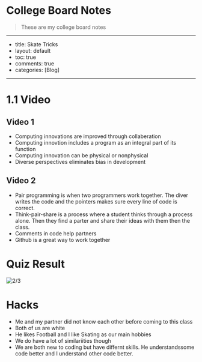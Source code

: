 # College Board Notes
> These are my college board notes

---
- title: Skate Tricks
- layout: default
- toc: true
- comments: true
- categories: [Blog]
---

 # 1.1 Video
## Video 1
- Computing innovations are improved through collaberation
- Computing innovtion includes a program as an integral part of its function
- Computing innovation can be physical or nonphysical
- Diverse perspectives eliminates bias in development
## Video 2
- Pair programming is when two programmers work together. The diver writes the code and the pointers makes sure every line of code is correct.
- Think-pair-share is a process where a student thinks through a process alone. Then they find a parter and share their ideas with them then the class.
- Comments in code help partners
- Github is a great way to work together

# Quiz Result
![2/3]({{site.baseurl}}/images/QuizResults.jpg)

# Hacks
- Me and my partner did not know each other before coming to this class
- Both of us are white
- He likes Football and I like Skating as our main hobbies
- We do have a lot of similariities though
- We are both new to coding but have differnt skills. He understandssome code better and I understand other code better.